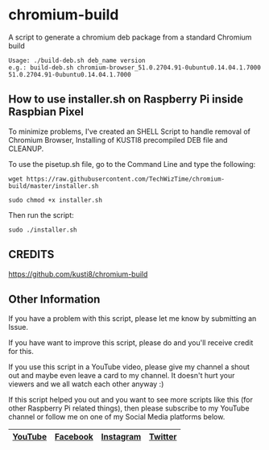 # chromium-build

A script to generate a chromium deb package from a standard Chromium build
```
Usage: ./build-deb.sh deb_name version
e.g.: build-deb.sh chromium-browser_51.0.2704.91-0ubuntu0.14.04.1.7000 51.0.2704.91-0ubuntu0.14.04.1.7000
```

## How to use installer.sh on Raspberry Pi inside Raspbian Pixel

To minimize problems, I've created an SHELL Script to handle removal of Chromium Browser, Installing of KUSTI8 precompiled DEB file and CLEANUP.

To use the pisetup.sh file, go to the Command Line and type the following:
```
wget https://raw.githubusercontent.com/TechWizTime/chromium-build/master/installer.sh
```
```
sudo chmod +x installer.sh
```
Then run the script:
```
sudo ./installer.sh
```

## CREDITS
https://github.com/kusti8/chromium-build

## Other Information
If you have a problem with this script, please let me know by submitting an Issue.

If you have want to improve this script, please do and you'll receive credit for this.

If you use this script in a YouTube video, please give my channel a shout out and maybe even leave a card to my channel. It doesn't hurt your viewers and we all watch each other anyway :)

If this script helped you out and you want to see more scripts like this (for other Raspberry Pi related things), then please subscribe to my YouTube channel or follow me on one of my Social Media platforms below.

| [YouTube](https://www.youtube.com/TechWizTime) | [Facebook](https://www.facebook.com/TechWizTime) | [Instagram](https://www.instagram.com/TechWizTime) | [Twitter](https://www.twitter.com/TechWizTime) |
| --- | --- | --- | --- |
